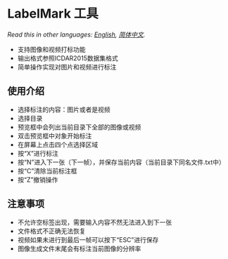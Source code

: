 # LabelMark 工具  
*Read this in other languages: [English](README.md), [简体中文](README-zh.md).*  
- 支持图像和视频打标功能
- 输出格式参照ICDAR2015数据集格式
- 简单操作实现对图片和视频进行标注
  
## 使用介绍
- 选择标注的内容：图片或者是视频
- 选择目录
- 预览框中会列出当前目录下全部的图像或视频
- 双击预览框中对象开始标注
- 在屏幕上点击四个点选择区域
- 按“X”进行标注
- 按“N”进入下一张（下一帧），并保存当前内容（当前目录下同名文件.txt中）
- 按“C”清除当前标注框
- 按“Z”撤销操作  

## 注意事项
- 不允许空标签出现，需要输入内容不然无法进入到下一张
- 文件格式不正确无法恢复
- 视频如果未进行到最后一帧可以按下“ESC”进行保存
- 图像生成文件末尾会有标注当前图像的分辨率
